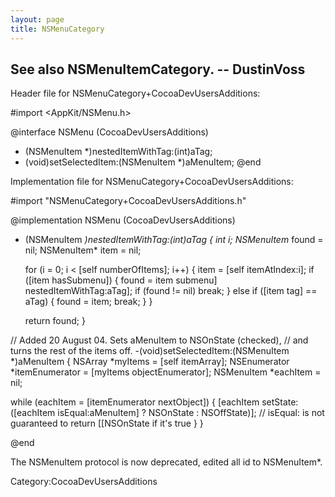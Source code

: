 ```yaml
---
layout: page
title: NSMenuCategory
---
```




See also NSMenuItemCategory. -- DustinVoss
----
Header file for NSMenuCategory+CocoaDevUsersAdditions:
    
 #import <AppKit/NSMenu.h>
 
 @interface NSMenu (CocoaDevUsersAdditions)
 - (NSMenuItem *)nestedItemWithTag:(int)aTag;
 - (void)setSelectedItem:(NSMenuItem *)aMenuItem;
 @end


Implementation file for NSMenuCategory+CocoaDevUsersAdditions:
    
 #import "NSMenuCategory+CocoaDevUsersAdditions.h"
 
 @implementation NSMenu (CocoaDevUsersAdditions)
 
 - (NSMenuItem *)nestedItemWithTag:(int)aTag
 {
   int i;
   NSMenuItem* found = nil;
   NSMenuItem* item = nil;
   
   for (i = 0; i < [self numberOfItems]; i++)
   {
     item = [self itemAtIndex:i];
     if ([item hasSubmenu])
     {
       found = item submenu] nestedItemWithTag:aTag];
       if (found != nil)	break;
     }
     else if ([item tag] == aTag)
     {
       found = item;
       break;
     }
   }
   
   return found;
 }
 
 // Added 20 August 04. Sets aMenuItem to NSOnState (checked),
 // and turns the rest of the items off.
 -(void)setSelectedItem:(NSMenuItem *)aMenuItem
 {
   NSArray *myItems = [self itemArray];
   NSEnumerator *itemEnumerator = [myItems objectEnumerator];
   NSMenuItem *eachItem = nil;
   
   while (eachItem = [itemEnumerator nextObject])
   {
     [eachItem setState:([eachItem isEqual:aMenuItem] ? NSOnState : NSOffState)];
     // isEqual: is not guaranteed to return [[NSOnState if it's true
   }
 }
 
 @end


The NSMenuItem protocol is now deprecated, edited all id <NSMenuItem> to NSMenuItem*.


Category:CocoaDevUsersAdditions

